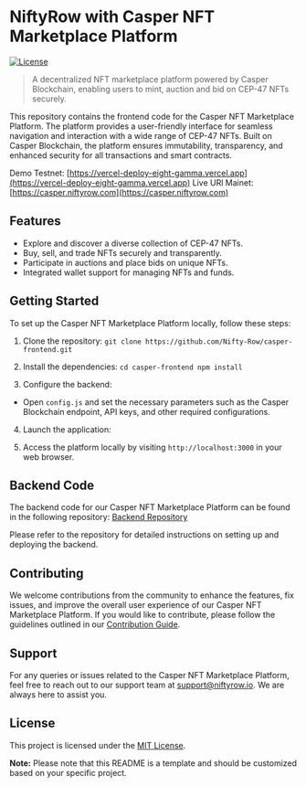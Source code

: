 # NiftyRow with Casper NFT Marketplace Platform

[![License](https://img.shields.io/badge/license-MIT-blue.svg)](https://github.com/Nifty-Row/casper-frontend/blob/main/LICENSE)

> A decentralized NFT marketplace platform powered by Casper Blockchain, enabling users to mint, auction and bid on CEP-47 NFTs securely.

This repository contains the frontend code for the Casper NFT Marketplace Platform. The platform provides a user-friendly interface for seamless navigation and interaction with a wide range of CEP-47 NFTs. Built on Casper Blockchain, the platform ensures immutability, transparency, and enhanced security for all transactions and smart contracts.

Demo Testnet: [https://vercel-deploy-eight-gamma.vercel.app](https://vercel-deploy-eight-gamma.vercel.app)
Live URl Mainet: [https://casper.niftyrow.com](https://casper.niftyrow.com)

## Features

- Explore and discover a diverse collection of CEP-47 NFTs.
- Buy, sell, and trade NFTs securely and transparently.
- Participate in auctions and place bids on unique NFTs.
- Integrated wallet support for managing NFTs and funds.

## Getting Started

To set up the Casper NFT Marketplace Platform locally, follow these steps:

1. Clone the repository:
`git clone https://github.com/Nifty-Row/casper-frontend.git`


2. Install the dependencies:
`cd casper-frontend
npm install`


3. Configure the backend:
- Open `config.js` and set the necessary parameters such as the Casper Blockchain endpoint, API keys, and other required configurations.

4. Launch the application:

5. Access the platform locally by visiting `http://localhost:3000` in your web browser.

## Backend Code

The backend code for our Casper NFT Marketplace Platform can be found in the following repository: [Backend Repository](https://github.com/Nifty-Row/casper-server)

Please refer to the repository for detailed instructions on setting up and deploying the backend.

## Contributing

We welcome contributions from the community to enhance the features, fix issues, and improve the overall user experience of our Casper NFT Marketplace Platform. If you would like to contribute, please follow the guidelines outlined in our [Contribution Guide](https://github.com/Nifty-Row/casper-frontend/blob/main/CONTRIBUTING.md).

## Support

For any queries or issues related to the Casper NFT Marketplace Platform, feel free to reach out to our support team at [support@niftyrow.io](mailto:support@niftyrow.io). We are always here to assist you.

## License

This project is licensed under the [MIT License](https://github.com/Nifty-Row/casper-frontend/blob/master/LICENSE).

**Note:** Please note that this README is a template and should be customized based on your specific project.
